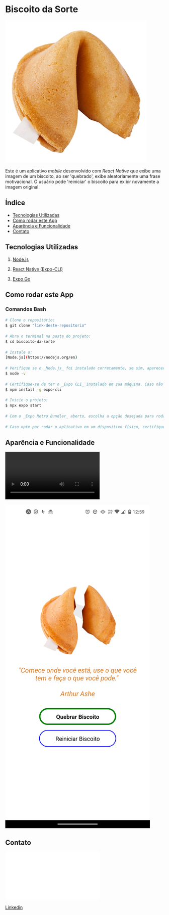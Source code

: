 # Biscoito da Sorte

![Biscoito da Sorte](./assets/biscoito.png)

Este é um aplicativo _mobile_ desenvolvido com _React Native_ que exibe uma imagem de um biscoito, ao ser 'quebrado', exibe aleatoriamente uma frase motivacional. O usuário pode 'reiniciar' o biscoito para exibir novamente a imagem original.

## Índice

- <a href="tecnologias">Tecnologias Utilizadas<a/>
- <a href="rodar-app">Como rodar este App<a/>
- <a href="aparencia">Aparência e Funcionalidade<a/>
- <a href="contato">Contato<a/>

## Tecnologias Utilizadas

1. [Node.js](https://nodejs.org/en)

2. [React Native (Expo-CLI)](https://reactnative.dev/docs/environment-setup)

3. [Expo Go](https://play.google.com/store/apps/details?id=host.exp.exponent&hl=pt_BR&gl=US&pli=1)

## Como rodar este App

### Comandos Bash

```bash
# Clone o repositório:
$ git clone "link-deste-repositorio"

# Abra o terminal na pasta do projeto:
$ cd biscoito-da-sorte

# Instale o:
[Node.js](https://nodejs.org/en)

# Verifique se o _Node.js_ foi instalado corretamente, se sim, aparecerá a respectiva versão:
$ node -v

# Certifique-se de ter o _Expo CLI_ instalado em sua máquina. Caso não tenha, execute:
$ npm install -g expo-cli

# Inicie o projeto:
$ npx expo start

# Com o _Expo Metro Bundler_ aberto, escolha a opção desejada para rodar o aplicativo em um emulador, dispositivo físico ou na _web_.

# Caso opte por rodar o aplicativo em um dispositivo físico, certifique-se de que esteja conectado à mesma rede _Wi-Fi_ do _PC_, e, o _Expo Client_ instalado no dispositivo. Para rodar o aplicativo, abra o _Expo Client_ e escaneie o _QR Code_ que será exibido no _Expo Metro Bundler_.

```

## Aparência e Funcionalidade

![videoApp](./assets/fortuneCookie.webm)

![cookieBreaker](./assets/cookieBreaker.png)

## Contato

![E-mail](adaltoprado@proton.me)

[Linkedin](https://www.linkedin.com/in/adalto-prado-devjr)
